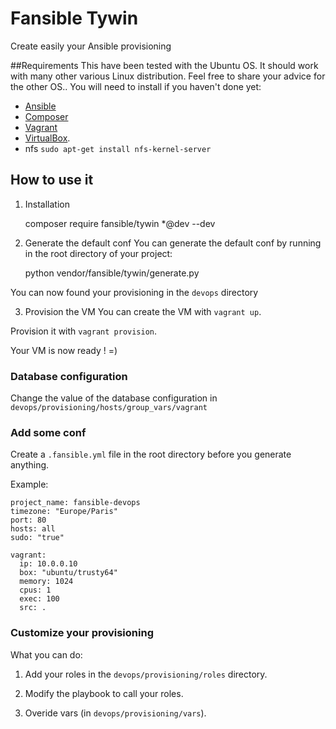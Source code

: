 # Fansible Tywin
Create easily your Ansible provisioning

##Requirements
This have been tested with the Ubuntu OS. It should work with many other various Linux distribution. Feel free to share your advice for the other OS..
You will need to install if you haven't done yet:

* [Ansible](http://docs.ansible.com/intro_installation.html)
* [Composer](https://getcomposer.org/download/)
* [Vagrant](http://www.vagrantup.com/downloads.html)
* [VirtualBox](https://www.virtualbox.org/wiki/Downloads).
* nfs `sudo apt-get install nfs-kernel-server`

## How to use it

1) Installation

    composer require fansible/tywin *@dev --dev

2) Generate the default conf
You can generate the default conf by running in the root directory of your project:

    python vendor/fansible/tywin/generate.py
    
You can now found your provisioning in the `devops` directory

3) Provision the VM
You can create the VM with `vagrant up`.

Provision it with `vagrant provision`.

Your VM is now ready ! =)

### Database configuration
Change the value of the database configuration in `devops/provisioning/hosts/group_vars/vagrant`

### Add some conf
Create a `.fansible.yml` file in the root directory before you generate anything. 

Example:

    project_name: fansible-devops
    timezone: "Europe/Paris"
    port: 80
    hosts: all
    sudo: "true"
    
    vagrant:
      ip: 10.0.0.10
      box: "ubuntu/trusty64"
      memory: 1024
      cpus: 1
      exec: 100
      src: .

### Customize your provisioning
What you can do:

1) Add your roles in the `devops/provisioning/roles` directory. 

2) Modify the playbook to call your roles.

3) Overide vars (in `devops/provisioning/vars`).




